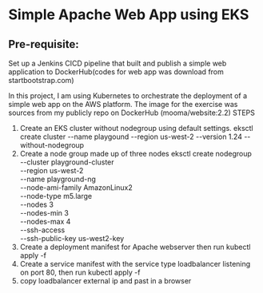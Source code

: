# Simple Apache Web App using EKS
## Pre-requisite: 
Set up a Jenkins CICD pipeline that built and publish a simple web application to DockerHub(codes for web app was download from startbootstrap.com)

In this project, I am using Kubernetes to orchestrate the deployment of a simple web app on the AWS platform.
The image for the exercise was sources from my publicly repo on DockerHub (mooma/website:2.2)
STEPS
1.  Create an EKS cluster without nodegroup using default settings.
    eksctl create cluster --name playgound --region us-west-2 --version 1.24  --without-nodegroup
2.  Create a node group made up of three nodes
    eksctl create nodegroup \
      --cluster playground-cluster \
      --region us-west-2 \
      --name playground-ng \
      --node-ami-family AmazonLinux2 \
      --node-type m5.large \
      --nodes 3 \
      --nodes-min 3 \
      --nodes-max 4 \
      --ssh-access \
      --ssh-public-key us-west2-key
3.  Create a deployment manifest for Apache webserver then run
    kubectl apply -f <deployment name>
4.  Create a service manifest with the service type loadbalancer listening on port 80, then run
    kubectl apply -f <service name>
5.  copy loadbalancer external ip and past in a browser